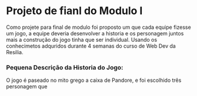 # Projeto de fianl do Modulo I
Como projete para final de modulo foi proposto um que cada equipe fizesse um jogo, a equipe deveria desenvolver a historia e os personagem juntos
mais a construção do jogo tinha que ser individual. Usando os conhecimetos adquridos durante 4 semanas do curso de Web Dev da Resilia. 
### Pequena Descrição da Historia do Jogo:
O jogo é paseado no mito grego a caixa de Pandore, e foi escolhido três personagem que 
